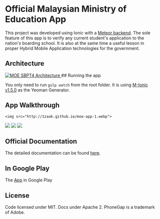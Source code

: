 # Official Malaysian Ministry of Education App
This project was developed using Ionic with a [Meteor backend](https://github.com/1zaak/moe-server-sbpt4). The sole feature of this app is to verify any current student's application to the nation's boarding school. It is also at the same time a useful lesson in proper Hybrid Mobile Application technologies for the government.

## Architecture
<a href="https://docs.google.com/document/d/1LCQQUMiQV-8vSwk_JBIYTSkVQnZGb73Dte6XSJo3dgI/edit?usp=sharing">
<img src="http://1zaak.github.io/MOE%20SBPT4%20Architecture.svg" alt="MOE SBPT4 Architecture">
</a>
## Running the app

You only need to run `gulp watch` from the root folder. It is using [M-Ionic v1.5.0](https://github.com/mwaylabs/generator-m-ionic/releases/tag/1.5.0) as the Yeoman Generator.

## App Walkthrough

<p align="center">
 
    <img src="http://1zaak.github.io/moe-app-1.webp">
  <img src="http://1zaak.github.io/moe-app-2.webp">
  <img src="http://1zaak.github.io/moe-app-3.webp">
  <img src="http://1zaak.github.io/moe-app-4.webp">
  
    
  
  
</p>

## Official Documentation

The detailed documentation can be found [here](https://docs.google.com/document/d/1LCQQUMiQV-8vSwk_JBIYTSkVQnZGb73Dte6XSJo3dgI/edit?usp=sharing).

## In Google Play 

The [App](https://play.google.com/store/apps/details?id=com.moe.my&hl=en) in Google Play

## License
Code licensed under MIT. Docs under Apache 2. PhoneGap is a trademark of Adobe.
